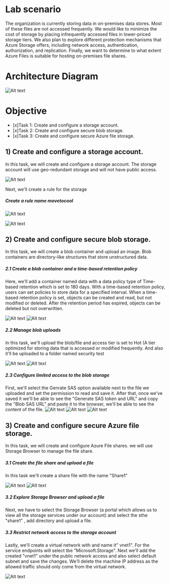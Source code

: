 # Lab scenario

The organization is currently storing data in on-premises data stores. Most of these files are not accessed frequently. 
We would like to minimize the cost of storage by placing infrequently accessed files in lower-priced storage tiers. 
We also plan to explore different protection mechanisms that Azure Storage offers, including network access, authentication, authorization, and replication.
Finally, we want to determine to what extent Azure Files is suitable for hosting on-premises file shares.

# Architecture Diagram
![Alt text](https://github.com/venuGanes/azure/blob/f62f71a3b59ab040ff634ad0b6836229f00b0980/8.Manage%20Azure%20Storage/arch%20diagram%201.png)

# Objective
- [x]Task 1: Create and configure a storage account.
- [x]Task 2: Create and configure secure blob storage.
- [x]Task 3: Create and configure secure Azure file storage.

## 1) Create and configure a storage account.
 
In this task, we will create and configure a storage account. The storage account will use geo-redundant storage and will not have public access.

![Alt text](https://github.com/venuGanes/azure/blob/f62f71a3b59ab040ff634ad0b6836229f00b0980/8.Manage%20Azure%20Storage/1.1%20creating%20storage%20account.png)

Next, we'll create a rule for the storage

##### Create a rule name movetocool
![Alt text](https://github.com/venuGanes/azure/blob/af339442aa44344b1a97e8c26732fa8653b7e245/8.Manage%20Azure%20Storage/2.1%20task%202%20%20cont%20img%201st.png)

![Alt text](https://github.com/venuGanes/azure/blob/07f100fa14a6ed69634a9dc3d226143c3b0ede3b/8.Manage%20Azure%20Storage/2.1%20task%202%20%20cont%20img%20created.png)

## 2) Create and configure secure blob storage.

In this task, we will create a blob container and upload an image. Blob containers are directory-like structures that store unstructured data.

##### 2.1 Create a blob container and a time-based retention policy

Here, we'll add a container named data with a data policy type of Time-based retention which is set to 180 days. With a time-based retention policy, users can set policies to store data for a specified interval. When a time-based retention policy is set, objects can be created and read, but not modified or deleted. After the retention period has expired, objects can be deleted but not overwritten.

![Alt text](https://github.com/venuGanes/azure/blob/af339442aa44344b1a97e8c26732fa8653b7e245/8.Manage%20Azure%20Storage/2.1%20task%202%20%20cont%20img.png)
![Alt text](https://github.com/venuGanes/azure/blob/8141524fbfe3fdc31c37653e5d759b65c25e5ed5/8.Manage%20Azure%20Storage/2.2%20Immutable%20blob%20storage.png)

##### 2.2 Manage blob uploads

In this task, we'll upload the blob/file and access tier is set to Hot (A tier optimized for storing data that is accessed or modified frequently. And also it'll be uploaded to a folder named security test

![Alt text](https://github.com/venuGanes/azure/blob/8141524fbfe3fdc31c37653e5d759b65c25e5ed5/8.Manage%20Azure%20Storage/2.3%20upload%20blob.png)
![Alt text]()
##### 2.3 Configure limited access to the blob storage

First, we'll select the Genrate SAS option available next to the file we uploaded and set the permission to read and save it. After that, once we've saved it we'll be able to see the "Generate SAS token and URL" and copy the "Blob SAS URL" and paste it to the browser, we'll be able to see the content of the file. 
![Alt text](https://github.com/venuGanes/azure/blob/8141524fbfe3fdc31c37653e5d759b65c25e5ed5/8.Manage%20Azure%20Storage/2.3.1%20image%20uploaded%20to%20foled%20security%20test.png)
![Alt text](https://github.com/venuGanes/azure/blob/8141524fbfe3fdc31c37653e5d759b65c25e5ed5/8.Manage%20Azure%20Storage/2.3.2%20generate%20sas%20to%20view%20the%20file%20created.png)
![Alt text](https://github.com/venuGanes/azure/blob/8141524fbfe3fdc31c37653e5d759b65c25e5ed5/8.Manage%20Azure%20Storage/2.3.3%20generate%20sas%20url.png)

## 3) Create and configure secure Azure file storage.

In this task, we will create and configure Azure File shares. we will use Storage Browser to manage the file share.

##### 3.1 Create the file share and upload a file

In this task we'll create a share file with the name "Share1"

![Alt text](https://github.com/venuGanes/azure/blob/b95244287542169a244433e454a431f48edd5608/8.Manage%20Azure%20Storage/3.1%20create%20file%20share.png)
![Alt text](https://github.com/venuGanes/azure/blob/b95244287542169a244433e454a431f48edd5608/8.Manage%20Azure%20Storage/3.1.1%20file%20share%20cereated.png)

##### 3.2 Explore Storage Browser and upload a file

Next, we have to select the Storage Browser (a portal which allows us to view all the storage services under our account) and select the sthe "share1" , add directory and upload a file.

##### 3.3 Restrict network access to the storage account

Lastly, we'll create a virtual network with and name it" vnet1". For the service endpoints will select tbe "Microsoft.Storage". Next we'll add the created "vnet1" under the public network access and also select default subnet and save the changes. We'll delete the machine IP address as the allowed traffic should only come from the virtual network.

![Alt text](https://github.com/venuGanes/azure/blob/b95244287542169a244433e454a431f48edd5608/8.Manage%20Azure%20Storage/3.3.3%20image%20summary%20not%20authorized.png)

